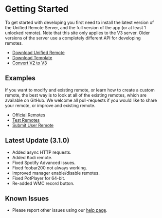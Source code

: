 
# Getting Started

To get started with developing you first need to install the latest version of the Unified Remote Server, and the full version of the app (or at least 1 unlocked remote).
Note that this site only applies to the V3 server. Older versions of the server use a completely different API for developing remotes.

* <a href="/download">Download Unified Remote</a>
* <a href="/downloads/custom/template.zip">Download Template</a>
* <a href="http://www.unifiedremote.com/tutorials/how-to-convert-a-custom-remote-from-v2-to-v3">Convert V2 to V3</a>

## Examples

If you want to modify and existing remote, or learn how to create a custom remote, the best way is to look at all of the existing remotes, which are available on GitHub.
We welcome all pull-requests if you would like to share your remote, or improve and existing remote.

* [Official Remotes](https://github.com/unifiedremote/Remotes)
* [Test Remotes](https://github.com/unifiedremote/Test-Remotes)
* [Submit User Remote](https://github.com/unifiedremote/User-Remotes)


## Latest Update (3.1.0)

* Added async HTTP requests.
* Added Kodi remote.
* Fixed Spotify Advanced issues.
* Fixed foobar200 not always working.
* Improved manager enable/disable remotes.
* Fixed PotPlayer for 64-bit.
* Re-added WMC record button.


## Known Issues

* Please report other issues using our [help page](http://www.unifiedremote.com/contact).
